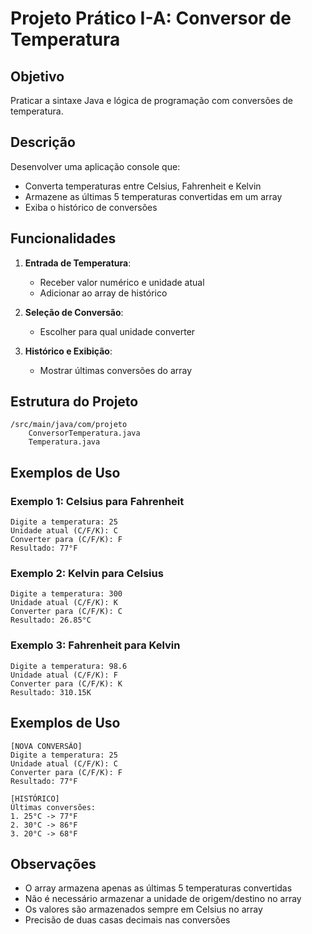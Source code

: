 # Projeto Prático I-A: Conversor de Temperatura

## Objetivo
Praticar a sintaxe Java e lógica de programação com conversões de temperatura.

## Descrição
Desenvolver uma aplicação console que:
- Converta temperaturas entre Celsius, Fahrenheit e Kelvin
- Armazene as últimas 5 temperaturas convertidas em um array
- Exiba o histórico de conversões

## Funcionalidades
1. **Entrada de Temperatura**:
   - Receber valor numérico e unidade atual
   - Adicionar ao array de histórico

2. **Seleção de Conversão**:
   - Escolher para qual unidade converter

3. **Histórico e Exibição**:
   - Mostrar últimas conversões do array

## Estrutura do Projeto
```
/src/main/java/com/projeto
    ConversorTemperatura.java
    Temperatura.java
```

## Exemplos de Uso

### Exemplo 1: Celsius para Fahrenheit
```
Digite a temperatura: 25
Unidade atual (C/F/K): C
Converter para (C/F/K): F
Resultado: 77°F
```

### Exemplo 2: Kelvin para Celsius
```
Digite a temperatura: 300
Unidade atual (C/F/K): K
Converter para (C/F/K): C
Resultado: 26.85°C
```

### Exemplo 3: Fahrenheit para Kelvin
```
Digite a temperatura: 98.6
Unidade atual (C/F/K): F
Converter para (C/F/K): K
Resultado: 310.15K
```

## Exemplos de Uso
```
[NOVA CONVERSÃO]
Digite a temperatura: 25
Unidade atual (C/F/K): C
Converter para (C/F/K): F
Resultado: 77°F

[HISTÓRICO]
Últimas conversões:
1. 25°C -> 77°F
2. 30°C -> 86°F
3. 20°C -> 68°F
```

## Observações
- O array armazena apenas as últimas 5 temperaturas convertidas
- Não é necessário armazenar a unidade de origem/destino no array
- Os valores são armazenados sempre em Celsius no array
- Precisão de duas casas decimais nas conversões

